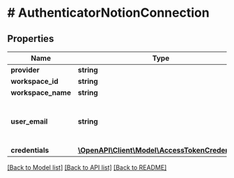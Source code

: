 # # AuthenticatorNotionConnection

## Properties

Name | Type | Description | Notes
------------ | ------------- | ------------- | -------------
**provider** | **string** |  |
**workspace_id** | **string** |  |
**workspace_name** | **string** |  |
**user_email** | **string** | The email of the Notion account this is for |
**credentials** | [**\OpenAPI\Client\Model\AccessTokenCredentials**](AccessTokenCredentials.md) |  |

[[Back to Model list]](../../README.md#models) [[Back to API list]](../../README.md#endpoints) [[Back to README]](../../README.md)
